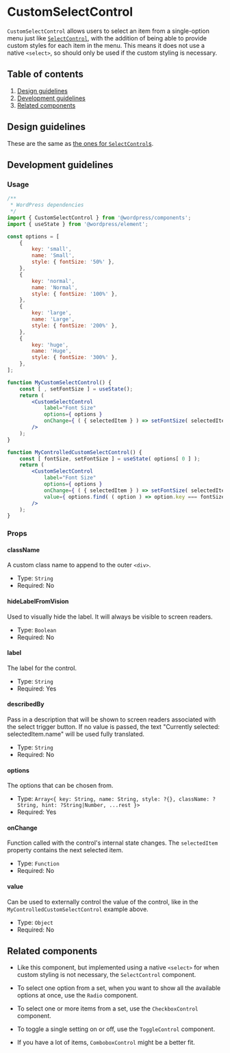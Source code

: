 # CustomSelectControl

`CustomSelectControl` allows users to select an item from a single-option menu just like [`SelectControl`](/packages/components/src/select-control/readme.md), with the addition of being able to provide custom styles for each item in the menu. This means it does not use a native `<select>`, so should only be used if the custom styling is necessary.

## Table of contents

1. [Design guidelines](#design-guidelines)
2. [Development guidelines](#development-guidelines)
3. [Related components](#related-components)

## Design guidelines

These are the same as [the ones for `SelectControl`s](/packages/components/src/select-control/readme.md#design-guidelines).

## Development guidelines

### Usage

```jsx
/**
 * WordPress dependencies
 */
import { CustomSelectControl } from '@wordpress/components';
import { useState } from '@wordpress/element';

const options = [
	{
		key: 'small',
		name: 'Small',
		style: { fontSize: '50%' },
	},
	{
		key: 'normal',
		name: 'Normal',
		style: { fontSize: '100%' },
	},
	{
		key: 'large',
		name: 'Large',
		style: { fontSize: '200%' },
	},
	{
		key: 'huge',
		name: 'Huge',
		style: { fontSize: '300%' },
	},
];

function MyCustomSelectControl() {
	const [ , setFontSize ] = useState();
	return (
		<CustomSelectControl
			label="Font Size"
			options={ options }
			onChange={ ( { selectedItem } ) => setFontSize( selectedItem ) }
		/>
	);
}

function MyControlledCustomSelectControl() {
	const [ fontSize, setFontSize ] = useState( options[ 0 ] );
	return (
		<CustomSelectControl
			label="Font Size"
			options={ options }
			onChange={ ( { selectedItem } ) => setFontSize( selectedItem ) }
			value={ options.find( ( option ) => option.key === fontSize.key ) }
		/>
	);
}
```

### Props

#### className

A custom class name to append to the outer `<div>`.

-   Type: `String`
-   Required: No

#### hideLabelFromVision

Used to visually hide the label. It will always be visible to screen readers.

-   Type: `Boolean`
-   Required: No

#### label

The label for the control.

-   Type: `String`
-   Required: Yes

#### describedBy

Pass in a description that will be shown to screen readers associated with the select trigger button. If no value is passed, the text "Currently selected: selectedItem.name" will be used fully translated.

-   Type: `String`
-   Required: No

#### options

The options that can be chosen from.

-   Type: `Array<{ key: String, name: String, style: ?{}, className: ?String, hint: ?String|Number, ...rest }>`
-   Required: Yes

#### onChange

Function called with the control's internal state changes. The `selectedItem` property contains the next selected item.

-   Type: `Function`
-   Required: No

#### value

Can be used to externally control the value of the control, like in the `MyControlledCustomSelectControl` example above.

-   Type: `Object`
-   Required: No

## Related components

-   Like this component, but implemented using a native `<select>` for when custom styling is not necessary, the `SelectControl` component.

-   To select one option from a set, when you want to show all the available options at once, use the `Radio` component.
-   To select one or more items from a set, use the `CheckboxControl` component.
-   To toggle a single setting on or off, use the `ToggleControl` component.

-   If you have a lot of items, `ComboboxControl` might be a better fit.
